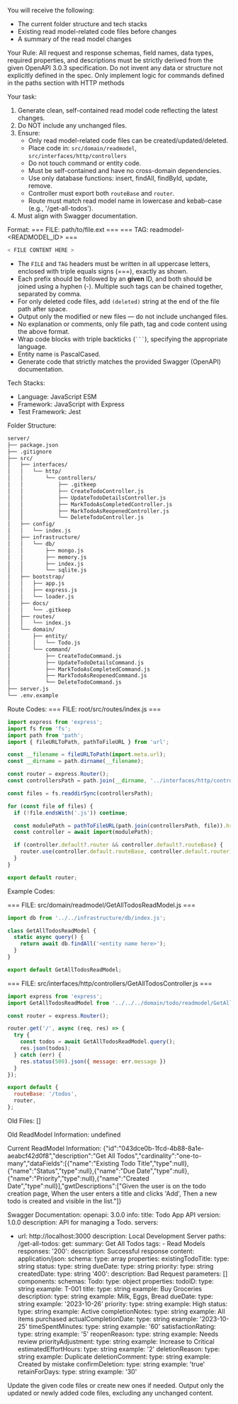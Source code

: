 
You will receive the following:
- The current folder structure and tech stacks
- Existing read model-related code files before changes
- A summary of the read model changes

Your Rule:
All request and response schemas, field names, data types, required properties, and descriptions must be strictly derived from the given OpenAPI 3.0.3 specification. Do not invent any data or structure not explicitly defined in the spec. Only implement logic for commands defined in the paths section with HTTP methods

Your task:
1. Generate clean, self-contained read model code reflecting the latest changes.
2. Do NOT include any unchanged files.
3. Ensure:
   - Only read model-related code files can be created/updated/deleted.
   - Place code in: `src/domain/readmodel`, `src/interfaces/http/controllers`
   - Do not touch command or entity code.
   - Must be self-contained and have no cross-domain dependencies.
   - Use only database functions: insert, findAll, findById, update, remove.
   - Controller must export both `routeBase` and `router`.
   - Route must match read model name in lowercase and kebab-case (e.g., '/get-all-todos').
4. Must align with Swagger documentation.

Format:
=== FILE: path/to/file.ext ===
=== TAG: readmodel-<READMODEL_ID> ===
```javascript
< FILE CONTENT HERE >
```

- The `FILE` and `TAG` headers must be written in all uppercase letters, enclosed with triple equals signs (===), exactly as shown.
- Each prefix should be followed by an **given** ID, and both should be joined using a hyphen (-).
  Multiple such tags can be chained together, separated by comma.
- For only deleted code files, add `(deleted)` string at the end of the file path after space.
- Output only the modified or new files — do not include unchanged files.
- No explanation or comments, only file path, tag and code content using the above format.
- Wrap code blocks with triple backticks (` ``` `), specifying the appropriate language.
- Entity name is PascalCased.
- Generate code that strictly matches the provided Swagger (OpenAPI) documentation.

Tech Stacks:
 - Language: JavaScript ESM
 - Framework: JavaScript with Express
 - Test Framework: Jest

Folder Structure:
```bash
server/
├── package.json
├── .gitignore
├── src/
│   ├── interfaces/
│   │   └── http/
│   │       └── controllers/
│   │           ├── .gitkeep
│   │           ├── CreateTodoController.js
│   │           ├── UpdateTodoDetailsController.js
│   │           ├── MarkTodoAsCompletedController.js
│   │           ├── MarkTodoAsReopenedController.js
│   │           └── DeleteTodoController.js
│   ├── config/
│   │   └── index.js
│   ├── infrastructure/
│   │   └── db/
│   │       ├── mongo.js
│   │       ├── memory.js
│   │       ├── index.js
│   │       └── sqlite.js
│   ├── bootstrap/
│   │   ├── app.js
│   │   ├── express.js
│   │   └── loader.js
│   ├── docs/
│   │   └── .gitkeep
│   ├── routes/
│   │   └── index.js
│   └── domain/
│       ├── entity/
│       │   └── Todo.js
│       └── command/
│           ├── CreateTodoCommand.js
│           ├── UpdateTodoDetailsCommand.js
│           ├── MarkTodoAsCompletedCommand.js
│           ├── MarkTodoAsReopenedCommand.js
│           └── DeleteTodoCommand.js
├── server.js
└── .env.example
```

Route Codes:
=== FILE: root/src/routes/index.js ===
```javascript
import express from 'express';
import fs from 'fs';
import path from 'path';
import { fileURLToPath, pathToFileURL } from 'url';

const __filename = fileURLToPath(import.meta.url);
const __dirname = path.dirname(__filename);

const router = express.Router();
const controllersPath = path.join(__dirname, '../interfaces/http/controllers');

const files = fs.readdirSync(controllersPath);

for (const file of files) {
  if (!file.endsWith('.js')) continue;

  const modulePath = pathToFileURL(path.join(controllersPath, file)).href;
  const controller = await import(modulePath);

  if (controller.default?.router && controller.default?.routeBase) {
    router.use(controller.default.routeBase, controller.default.router);
  }
}

export default router;
```

Example Codes:

=== FILE: src/domain/readmodel/GetAllTodosReadModel.js ===
```javascript
import db from '../../infrastructure/db/index.js';

class GetAllTodosReadModel {
  static async query() {
    return await db.findAll('<entity name here>');
  }
}

export default GetAllTodosReadModel;
```

=== FILE: src/interfaces/http/controllers/GetAllTodosController.js ===
```javascript
import express from 'express';
import GetAllTodosReadModel from '../../../domain/todo/readmodel/GetAllTodosReadModel.js';

const router = express.Router();

router.get('/', async (req, res) => {
  try {
    const todos = await GetAllTodosReadModel.query();
    res.json(todos);
  } catch (err) {
    res.status(500).json({ message: err.message })
  }
});

export default {
  routeBase: '/todos',
  router,
};
```

Old Files:
[]

Old ReadModel Information:
undefined

Current ReadModel Information:
{"id":"043dce0b-1fcd-4b88-8a1e-aeabcf42d0f8","description":"Get All Todos","cardinality":"one-to-many","dataFields":[{"name":"Existing Todo Title","type":null},{"name":"Status","type":null},{"name":"Due Date","type":null},{"name":"Priority","type":null},{"name":"Created Date","type":null}],"gwtDescriptions":["Given the user is on the todo creation page, When the user enters a title and clicks 'Add', Then a new todo is created and visible in the list."]}

Swagger Documentation:
openapi: 3.0.0
info:
  title: Todo App API
  version: 1.0.0
  description: API for managing a Todo.
servers:
  - url: http://localhost:3000
    description: Local Development Server
paths:
  /get-all-todos:
    get:
      summary: Get All Todos
      tags:
        - Read Models
      responses:
        '200':
          description: Successful response
          content:
            application/json:
              schema:
                type: array
                properties:
                  existingTodoTitle:
                    type: string
                  status:
                    type: string
                  dueDate:
                    type: string
                  priority:
                    type: string
                  createdDate:
                    type: string
        '400':
          description: Bad Request
      parameters: []
components:
  schemas:
    Todo:
      type: object
      properties:
        todoID:
          type: string
          example: T-001
        title:
          type: string
          example: Buy Groceries
        description:
          type: string
          example: Milk, Eggs, Bread
        dueDate:
          type: string
          example: '2023-10-26'
        priority:
          type: string
          example: High
        status:
          type: string
          example: Active
        completionNotes:
          type: string
          example: All items purchased
        actualCompletionDate:
          type: string
          example: '2023-10-25'
        timeSpentMinutes:
          type: string
          example: '60'
        satisfactionRating:
          type: string
          example: '5'
        reopenReason:
          type: string
          example: Needs review
        priorityAdjustment:
          type: string
          example: Increase to Critical
        estimatedEffortHours:
          type: string
          example: '2'
        deletionReason:
          type: string
          example: Duplicate
        deletionComment:
          type: string
          example: Created by mistake
        confirmDeletion:
          type: string
          example: 'true'
        retainForDays:
          type: string
          example: '30'


Update the given code files or create new ones if needed.
Output only the updated or newly added code files, excluding any unchanged content.
